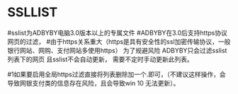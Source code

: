 # SSLLIST
#sslist为ADBYBY电脑3.0版本以上的专属文件
#ADBYBY在3.0后支持https协议网页的过滤，
#由于https关系重大（https是具有安全性的ssl加密传输协议，一般银行网站、网购、支付网站多使用https） 为了规避风险 ADBYBY只会过滤sslist列表下的网页 且sslist不会自动更新， 需要不定时手动更新此列表。

#1如果要启用全局https过滤直接将列表删除加一个.即可，（不建议这样操作，会导致网银支付类的信息存在风险，且会导致win 10 无法更新）。
